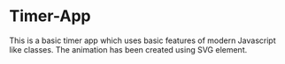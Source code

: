 # Timer-App

This is a basic timer app which uses basic features of modern Javascript like classes. The animation has been created using SVG 
element.
